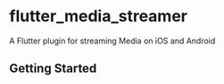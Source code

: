 # flutter_media_streamer

A Flutter plugin for streaming Media on iOS and Android

## Getting Started




